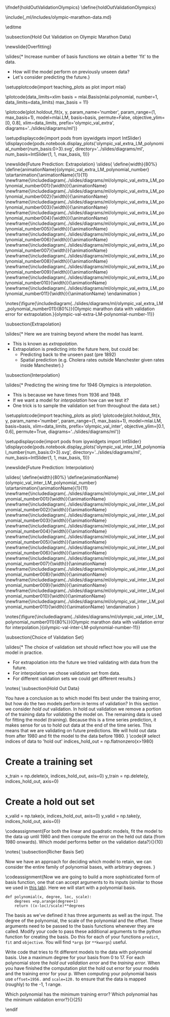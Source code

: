 \ifndef{holdOutValidationOlympics}
\define{holdOutValidationOlympics}

\include{_ml/includes/olympic-marathon-data.md}

\editme

\subsection{Hold Out Validation on Olympic Marathon Data}

\newslide{Overfitting}

\slides{* Increase number of basis functions we obtain a better 'fit' to the data.
* How will the model perform on previously unseen data?
* Let's consider predicting the future.}

\setupplotcode{import teaching_plots as plot
import mlai}

\plotcode{data_limits=xlim
basis = mlai.Basis(mlai.polynomial, number=1, data_limits=data_limits)
max_basis = 11}

\plotcode{plot.holdout_fit(x, y, param_name='number', 
                 param_range=(1, max_basis+1), 
                 model=mlai.LM, basis=basis, 
                 permute=False, objective_ylim=[0, 0.8], 
                 xlim=data_limits, prefix='olympic_val_extra', 
                 diagrams='../slides/diagrams/ml')}

\setupdisplaycode{import pods
from ipywidgets import IntSlider}
\displaycode{pods.notebook.display_plots('olympic_val_extra_LM_polynomial_number{num_basis:0>3}.svg', 
                            directory='../slides/diagrams/ml', 
							num_basis=IntSlider(1, 1, max_basis, 1))}

\newslide{Future Prediction: Extrapolation}
\slides{
\define{width}{80%}
\define{animationName}{olympic_val_extra_LM_polynomial_number}
\startanimation{\animationName}{1}{11}
\newframe{\includediagram{../slides/diagrams/ml/olympic_val_extra_LM_polynomial_number001}{\width}}{\animationName}
\newframe{\includediagram{../slides/diagrams/ml/olympic_val_extra_LM_polynomial_number002}{\width}}{\animationName}
\newframe{\includediagram{../slides/diagrams/ml/olympic_val_extra_LM_polynomial_number003}{\width}}{\animationName}
\newframe{\includediagram{../slides/diagrams/ml/olympic_val_extra_LM_polynomial_number004}{\width}}{\animationName}
\newframe{\includediagram{../slides/diagrams/ml/olympic_val_extra_LM_polynomial_number005}{\width}}{\animationName}
\newframe{\includediagram{../slides/diagrams/ml/olympic_val_extra_LM_polynomial_number006}{\width}}{\animationName}
\newframe{\includediagram{../slides/diagrams/ml/olympic_val_extra_LM_polynomial_number007}{\width}}{\animationName}
\newframe{\includediagram{../slides/diagrams/ml/olympic_val_extra_LM_polynomial_number008}{\width}}{\animationName}
\newframe{\includediagram{../slides/diagrams/ml/olympic_val_extra_LM_polynomial_number009}{\width}}{\animationName}
\newframe{\includediagram{../slides/diagrams/ml/olympic_val_extra_LM_polynomial_number010}{\width}}{\animationName}
\newframe{\includediagram{../slides/diagrams/ml/olympic_val_extra_LM_polynomial_number011}{\width}}{\animationName}
\endanimation
}

\notes{\figure{\includediagram{../slides/diagrams/ml/olympic_val_extra_LM_polynomial_number011}{80%}}{Olympic marathon data with validation error for extrapolation.}{olympic-val-extra-LM-polynomial-number-11}}



\subsection{Extrapolation}

\slides{* Here we are training beyond where the model has learnt.
* This is known as *extrapolation*.
* Extrapolation is predicting into the future here, but could be:
    * Predicting back to the unseen past (pre 1892)
    * Spatial prediction (e.g. Cholera rates outside Manchester given rates inside Manchester).}

\subsection{Interpolation}

\slides{* Predicting the wining time for 1946 Olympics is *interpolation*.
* This is because we have times from 1936 and 1948.
* If we want a model for *interpolation* how can we test it?
* One trick is to sample the validation set from throughout the data set.}

\setupplotcode{import teaching_plots as plot}
\plotcode{plot.holdout_fit(x, y, param_name='number', param_range=(1, max_basis+1), 
                 model=mlai.LM, basis=basis, 
                 xlim=data_limits, prefix='olympic_val_inter', 
				 objective_ylim=[0.1, 0.6], permute=True,
   			     diagrams='../slides/diagrams/ml')}

\setupdisplaycode{import pods
from ipywidgets import IntSlider}
\displaycode{pods.notebook.display_plots('olympic_val_inter_LM_polynomial_number{num_basis:0>3}.svg', 
                            directory='../slides/diagrams/ml', 
							num_basis=IntSlider(1, 1, max_basis, 1))}

\newslide{Future Prediction: Interpolation}

\slides{
\define{width}{80%}
\define{animationName}{olympic_val_inter_LM_polynomial_number}
\startanimation{\animationName}{1}{11}
\newframe{\includediagram{../slides/diagrams/ml/olympic_val_inter_LM_polynomial_number001}{\width}}{\animationName}
\newframe{\includediagram{../slides/diagrams/ml/olympic_val_inter_LM_polynomial_number002}{\width}}{\animationName}
\newframe{\includediagram{../slides/diagrams/ml/olympic_val_inter_LM_polynomial_number003}{\width}}{\animationName}
\newframe{\includediagram{../slides/diagrams/ml/olympic_val_inter_LM_polynomial_number004}{\width}}{\animationName}
\newframe{\includediagram{../slides/diagrams/ml/olympic_val_inter_LM_polynomial_number005}{\width}}{\animationName}
\newframe{\includediagram{../slides/diagrams/ml/olympic_val_inter_LM_polynomial_number006}{\width}}{\animationName}
\newframe{\includediagram{../slides/diagrams/ml/olympic_val_inter_LM_polynomial_number007}{\width}}{\animationName}
\newframe{\includediagram{../slides/diagrams/ml/olympic_val_inter_LM_polynomial_number008}{\width}}{\animationName}
\newframe{\includediagram{../slides/diagrams/ml/olympic_val_inter_LM_polynomial_number009}{\width}}{\animationName}
\newframe{\includediagram{../slides/diagrams/ml/olympic_val_inter_LM_polynomial_number010}{\width}}{\animationName}
\newframe{\includediagram{../slides/diagrams/ml/olympic_val_inter_LM_polynomial_number011}{\width}}{\animationName}
\endanimation
}

\notes{\figure{\includediagram{../slides/diagrams/ml/olympic_val_inter_LM_polynomial_number011}{80%}}{Olympic marathon data with validation error for interpolation.}{olympic-val-inter-LM-polynomial-number-11}}


\subsection{Choice of Validation Set}

\slides{* The choice of validation set should reflect how you will use the model in practice.
* For extrapolation into the future we tried validating with data from the future.
* For interpolation we chose validation set from data.
* For different validation sets we could get different results.}

\notes{
\subsection{Hold Out Data}

You have a conclusion as to which model fits best under the training error, but how do the two models perform in terms of validation? In this section we consider *hold out* validation. In hold out validation we remove a portion of the training data for *validating* the model on. The remaining data is used for fitting the model (training). Because this is a time series prediction, it makes sense for us to hold out data at the end of the time series. This means that we are validating on future predictions. We will hold out data from after 1980 and fit the model to the data before 1980.
}
\code{# select indices of data to 'hold out'
indices_hold_out = np.flatnonzero(x>1980)

# Create a training set
x_train = np.delete(x, indices_hold_out, axis=0)
y_train = np.delete(y, indices_hold_out, axis=0)

# Create a hold out set
x_valid = np.take(x, indices_hold_out, axis=0)
y_valid = np.take(y, indices_hold_out, axis=0)}

\codeassignment{For both the linear and quadratic models, fit the model to the data up until 1980 and then compute the error on the held out data (from 1980 onwards). Which model performs better on the validation data?}{}{10}

\notes{
\subsection{Richer Basis Set}

Now we have an approach for deciding which model to
retain, we can consider the entire family of polynomial bases, with arbitrary
degrees.
}

\codeassignment{Now we are going to build a more sophisticated form of basis function, one that can accept arguments to its inputs (similar to those we used in [this lab](./week4.ipynb)). Here we will start with a polynomial basis.

```
def polynomial(x, degree, loc, scale):
    degrees =np.arange(degree+1)
    return ((x-loc)/scale)**degrees
```

The basis as we've defined it has three arguments as well as the input. The degree of the polynomial, the scale of the polynomial and the offset. These arguments need to be passed to the basis functions whenever they are called. Modify your code to pass these additional arguments to the python function for creating the basis. Do this for each of your functions `predict`, `fit` and `objective`. You will find `*args` (or `**kwargs`) useful.

Write code that tries to fit different models to the data with polynomial basis. Use a maximum degree for your basis from 0 to 17. For each polynomial store the *hold out validation error* and the *training error*. When you have finished the computation plot the hold out error for your models and the training error for your p. When computing your polynomial basis use `offset=1956.` and `scale=120.` to ensure that the data is mapped (roughly) to the -1, 1 range.

Which polynomial has the minimum training error? Which polynomial has the minimum validation error?}{}{25}

\endif

